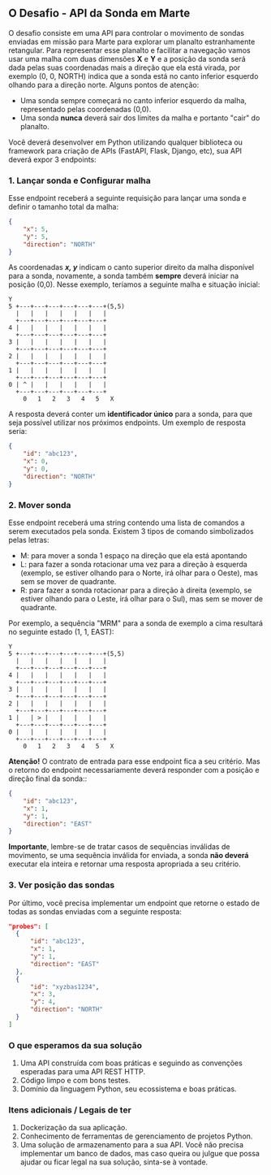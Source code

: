 ## O Desafio - API da Sonda em Marte

O desafio consiste em uma API para controlar o movimento de sondas enviadas em missão para Marte para explorar um planalto estranhamente retangular.
Para representar esse planalto e facilitar a navegação vamos usar uma malha com duas dimensões **X** e **Y** e a posição da sonda será dada
pelas suas coordenadas mais a direção que ela está virada, por exemplo (0, 0, NORTH) indica que a sonda está no canto inferior esquerdo olhando para
a direção norte. Alguns pontos de atenção:

- Uma sonda sempre começará no canto inferior esquerdo da malha, representado pelas coordenadas (0,0).
- Uma sonda **nunca** deverá sair dos limites da malha e portanto "cair" do planalto.

Você deverá desenvolver em Python utilizando qualquer biblioteca ou framework para criação de APIs (FastAPI, Flask, Django, etc),
sua API deverá expor 3 endpoints:

### 1. Lançar sonda e Configurar malha

Esse endpoint receberá a seguinte requisição para lançar uma sonda e definir o tamanho total da malha:
```json
{
    "x": 5,
    "y": 5,
    "direction": "NORTH"
}
```
As coordenadas ***x, y*** indicam o canto superior direito da malha disponível para a sonda, novamente, a sonda também **sempre** deverá
iniciar na posição (0,0). Nesse exemplo, teríamos a seguinte malha e situação inicial:

```
Y
5 +---+---+---+---+---+---+(5,5)
  |   |   |   |   |   |   |
  +---+---+---+---+---+---+
4 |   |   |   |   |   |   |
  +---+---+---+---+---+---+
3 |   |   |   |   |   |   |
  +---+---+---+---+---+---+
2 |   |   |   |   |   |   |
  +---+---+---+---+---+---+
1 |   |   |   |   |   |   |
  +---+---+---+---+---+---+
0 | ^ |   |   |   |   |   |
  +---+---+---+---+---+---+
    0   1   2   3   4   5   X
```

A resposta deverá conter um **identificador único** para a sonda, para que seja possível utilizar nos próximos endpoints. Um
exemplo de resposta seria:

```json
{
    "id": "abc123",
    "x": 0,
    "y": 0,
    "direction": "NORTH"
}
```

### 2. Mover sonda

Esse endpoint receberá uma string contendo uma lista de comandos a serem executados pela sonda. Existem 3 tipos de comando simbolizados pelas letras:

- M: para mover a sonda 1 espaço na direção que ela está apontando
- L: para fazer a sonda rotacionar uma vez para a direção à esquerda (exemplo, se estiver olhando para o Norte, irá olhar para o Oeste), mas sem se mover de quadrante.
- R: para fazer a sonda rotacionar para a direção à direita (exemplo, se estiver olhando para o Leste, irá olhar para o Sul), mas sem se mover de quadrante.

Por exemplo, a sequência "MRM" para a sonda de exemplo a cima resultará no seguinte estado (1, 1, EAST):

```
Y
5 +---+---+---+---+---+---+(5,5)
  |   |   |   |   |   |   |
  +---+---+---+---+---+---+
4 |   |   |   |   |   |   |
  +---+---+---+---+---+---+
3 |   |   |   |   |   |   |
  +---+---+---+---+---+---+
2 |   |   |   |   |   |   |
  +---+---+---+---+---+---+
1 |   | > |   |   |   |   |
  +---+---+---+---+---+---+
0 |   |   |   |   |   |   |
  +---+---+---+---+---+---+
    0   1   2   3   4   5   X
```

**Atenção!** O contrato de entrada para esse endpoint fica a seu critério. Mas o retorno do endpoint necessariamente deverá responder com a posição e direção final da sonda::

```json
{
    "id": "abc123",
    "x": 1,
    "y": 1,
    "direction": "EAST"
}
```

**Importante**, lembre-se de tratar casos de sequências inválidas de movimento, se uma sequência inválida for enviada,
a sonda **não deverá** executar ela inteira e retornar uma resposta apropriada a seu critério.

### 3. Ver posição das sondas

Por último, você precisa implementar um endpoint que retorne o estado de todas as sondas enviadas com a seguinte resposta:

```json
"probes": [
  {
      "id": "abc123",
      "x": 1,
      "y": 1,
      "direction": "EAST"
  },
  {
      "id": "xyzbas1234",
      "x": 3,
      "y": 4,
      "direction": "NORTH"
  }
]
```
### O que esperamos da sua solução

1. Uma API construída com boas práticas e seguindo as convenções esperadas para uma API REST HTTP.
2. Código limpo e com bons testes.
3. Domínio da linguagem Python, seu ecossistema e boas práticas.

### Itens adicionais / Legais de ter

1. Dockerização da sua aplicação.
2. Conhecimento de ferramentas de gerenciamento de projetos Python.
3. Uma solução de armazenamento para a sua API. Você não precisa implementar um banco de dados, mas caso queira ou julgue que possa ajudar ou ficar legal na sua solução, sinta-se à vontade.
